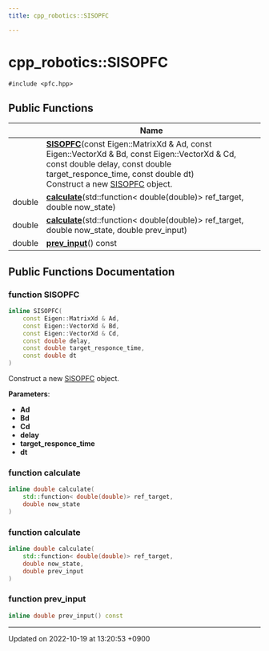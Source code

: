 ```yaml
---
title: cpp_robotics::SISOPFC

---
```


# cpp_robotics::SISOPFC






`#include <pfc.hpp>`

## Public Functions

|                | Name           |
| -------------- | -------------- |
| | **[SISOPFC](/cpp_robotics/doxybook/Classes/classcpp__robotics_1_1SISOPFC/#function-sisopfc)**(const Eigen::MatrixXd & Ad, const Eigen::VectorXd & Bd, const Eigen::VectorXd & Cd, const double delay, const double target_responce_time, const double dt)<br>Construct a new [SISOPFC](/cpp_robotics/doxybook/Classes/classcpp__robotics_1_1SISOPFC/) object.  |
| double | **[calculate](/cpp_robotics/doxybook/Classes/classcpp__robotics_1_1SISOPFC/#function-calculate)**(std::function< double(double)> ref_target, double now_state) |
| double | **[calculate](/cpp_robotics/doxybook/Classes/classcpp__robotics_1_1SISOPFC/#function-calculate)**(std::function< double(double)> ref_target, double now_state, double prev_input) |
| double | **[prev_input](/cpp_robotics/doxybook/Classes/classcpp__robotics_1_1SISOPFC/#function-prev-input)**() const |

## Public Functions Documentation

### function SISOPFC

```cpp
inline SISOPFC(
    const Eigen::MatrixXd & Ad,
    const Eigen::VectorXd & Bd,
    const Eigen::VectorXd & Cd,
    const double delay,
    const double target_responce_time,
    const double dt
)
```

Construct a new [SISOPFC](/cpp_robotics/doxybook/Classes/classcpp__robotics_1_1SISOPFC/) object. 

**Parameters**: 

  * **Ad** 
  * **Bd** 
  * **Cd** 
  * **delay** 
  * **target_responce_time** 
  * **dt** 


### function calculate

```cpp
inline double calculate(
    std::function< double(double)> ref_target,
    double now_state
)
```


### function calculate

```cpp
inline double calculate(
    std::function< double(double)> ref_target,
    double now_state,
    double prev_input
)
```


### function prev_input

```cpp
inline double prev_input() const
```


-------------------------------

Updated on 2022-10-19 at 13:20:53 +0900